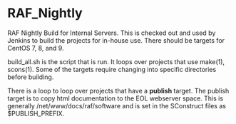 # RAF_Nightly

RAF Nightly Build for Internal Servers.  This is checked out and used by Jenkins to build the projects for in-house use.  There should be targets for CentOS 7, 8, and 9.

build_all.sh is the script that is run.  It loops over projects that use make(1), scons(1).  Some of the targets require changing into specific directories before building.

There is a loop to loop over projects that have a **publish** target.  The publish target is to copy html documentation to the EOL webserver space.  This is generally /net/www/docs/raf/software and is set in the SConstruct files as $PUBLISH_PREFIX.
